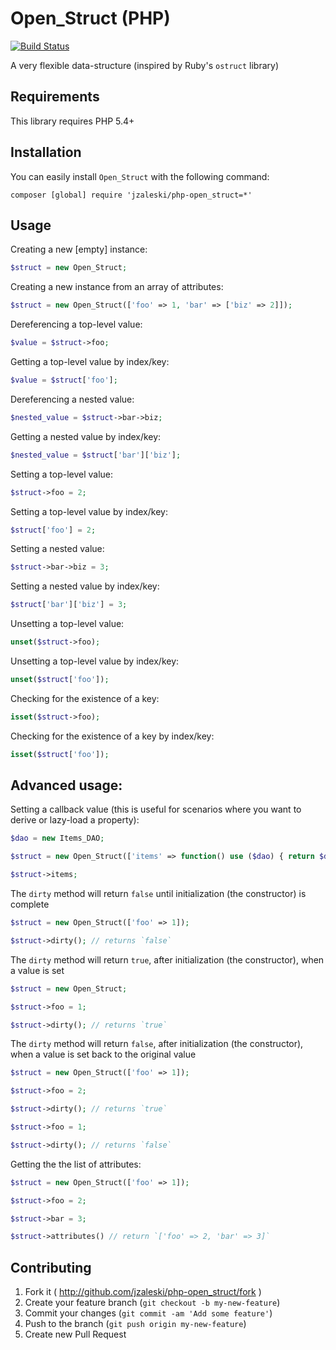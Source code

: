 # Open_Struct (PHP)

[![Build Status](https://secure.travis-ci.org/jzaleski/php-open_struct.png?branch=master)](http://travis-ci.org/jzaleski/php-open_struct)

A very flexible data-structure (inspired by Ruby's `ostruct` library)

## Requirements

This library requires PHP 5.4+

## Installation

You can easily install `Open_Struct` with the following command:

```
composer [global] require 'jzaleski/php-open_struct=*'
```

## Usage

Creating a new [empty] instance:

```php
$struct = new Open_Struct;
```

Creating a new instance from an array of attributes:

```php
$struct = new Open_Struct(['foo' => 1, 'bar' => ['biz' => 2]]);
```

Dereferencing a top-level value:

```php
$value = $struct->foo;
```

Getting a top-level value by index/key:

```php
$value = $struct['foo'];
```

Dereferencing a nested value:

```php
$nested_value = $struct->bar->biz;
```

Getting a nested value by index/key:

```php
$nested_value = $struct['bar']['biz'];
```

Setting a top-level value:

```php
$struct->foo = 2;
```

Setting a top-level value by index/key:

```php
$struct['foo'] = 2;
```

Setting a nested value:

```php
$struct->bar->biz = 3;
```

Setting a nested value by index/key:

```php
$struct['bar']['biz'] = 3;
```

Unsetting a top-level value:

```php
unset($struct->foo);
```

Unsetting a top-level value by index/key:

```php
unset($struct['foo']);
```

Checking for the existence of a key:

```php
isset($struct->foo);
```

Checking for the existence of a key by index/key:

```php
isset($struct['foo']);
```

Advanced usage:
---

Setting a callback value (this is useful for scenarios where you want to derive or lazy-load a property):

```php
$dao = new Items_DAO;

$struct = new Open_Struct(['items' => function() use ($dao) { return $dao->get_items(); }]);

$struct->items;
```

The `dirty` method will return `false` until initialization (the constructor) is complete

```php
$struct = new Open_Struct(['foo' => 1]);

$struct->dirty(); // returns `false`
```

The `dirty` method will return `true`, after initialization (the constructor), when a value is set

```php
$struct = new Open_Struct;

$struct->foo = 1;

$struct->dirty(); // returns `true`
```

The `dirty` method will return `false`, after initialization (the constructor), when a value is set back to the original value

```php
$struct = new Open_Struct(['foo' => 1]);

$struct->foo = 2;

$struct->dirty(); // returns `true`

$struct->foo = 1;

$struct->dirty(); // returns `false`
```

Getting the the list of attributes:

```php
$struct = new Open_Struct(['foo' => 1]);

$struct->foo = 2;

$struct->bar = 3;

$struct->attributes() // return `['foo' => 2, 'bar' => 3]`
```

## Contributing

1. Fork it ( http://github.com/jzaleski/php-open_struct/fork )
2. Create your feature branch (`git checkout -b my-new-feature`)
3. Commit your changes (`git commit -am 'Add some feature'`)
4. Push to the branch (`git push origin my-new-feature`)
5. Create new Pull Request
